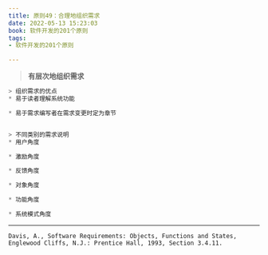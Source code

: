 ```yaml
---
title: 原则49：合理地组织需求
date: 2022-05-13 15:23:03
book: 软件开发的201个原则
tags:
- 软件开发的201个原则

---
```


> **有层次地组织需求**



```javascript
> 组织需求的优点
* 易于读者理解系统功能

* 易于需求编写者在需求变更时定为章节


> 不同类别的需求说明
* 用户角度

* 激励角度

* 反馈角度

* 对象角度

* 功能角度

* 系统模式角度
```



---

`Davis, A., Software Requirements: Objects, Functions and States, Englewood Cliffs, N.J.: Prentice Hall, 1993, Section 3.4.11.`